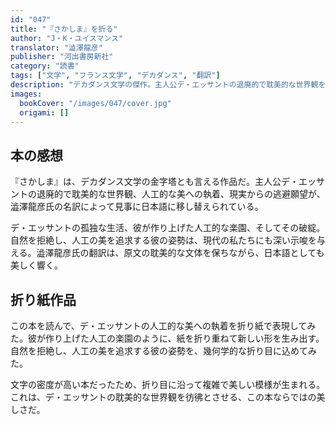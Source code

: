 ```yaml
---
id: "047"
title: "『さかしま』を折る"
author: "J・K・ユイスマンス"
translator: "澁澤龍彦"
publisher: "河出書房新社"
category: "読書"
tags: ["文学", "フランス文学", "デカダンス", "翻訳"]
description: "デカダンス文学の傑作。主人公デ・エッサントの退廃的で耽美的な世界観を描いた、19世紀フランス文学の名作。"
images:
  bookCover: "/images/047/cover.jpg"
  origami: []
---
```


## 本の感想

『さかしま』は、デカダンス文学の金字塔とも言える作品だ。主人公デ・エッサントの退廃的で耽美的な世界観、人工的な美への執着、現実からの逃避願望が、澁澤龍彦氏の名訳によって見事に日本語に移し替えられている。

デ・エッサントの孤独な生活、彼が作り上げた人工的な楽園、そしてその破綻。自然を拒絶し、人工の美を追求する彼の姿勢は、現代の私たちにも深い示唆を与える。澁澤龍彦氏の翻訳は、原文の耽美的な文体を保ちながら、日本語としても美しく響く。

## 折り紙作品

この本を読んで、デ・エッサントの人工的な美への執着を折り紙で表現してみた。彼が作り上げた人工の楽園のように、紙を折り重ねて新しい形を生み出す。自然を拒絶し、人工の美を追求する彼の姿勢を、幾何学的な折り目に込めてみた。

文字の密度が高い本だったため、折り目に沿って複雑で美しい模様が生まれる。これは、デ・エッサントの耽美的な世界観を彷彿とさせる、この本ならではの美しさだ。
